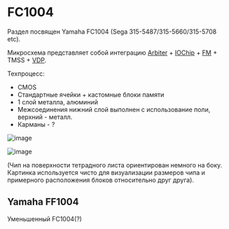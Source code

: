 # FC1004

Раздел посвящен Yamaha FC1004 (Sega 315-5487/315-5660/315-5708 etc).

Микросхема представляет собой интеграцию [Arbiter](/Arbiter/Readme.md) + [IOChip](/IOChip/Readme.md) + [FM](/FM/Readme.md) + TMSS + [VDP](/VDP/Readme.md).

Техпроцесс:
- CMOS
- Стандартные ячейки + кастомные блоки памяти
- 1 слой металла, алюминий
- Межсоединения нижний слой выполнен с использование поли, верхний - металл.
- Карманы - ?

![image](https://user-images.githubusercontent.com/15833655/188302362-324c0977-60ee-4835-9097-041dd24f35d6.png)

![image](https://user-images.githubusercontent.com/5828819/188603989-6c5e272c-9bd2-4ba1-81d8-9a89c39951e1.png)

(Чип на поверхности тетрадного листа ориентирован немного на боку. Картинка используется чисто для визуализации размеров чипа и примерного расположения блоков относительно друг друга).


## Yamaha FF1004
Уменьшенный FC1004(?)
